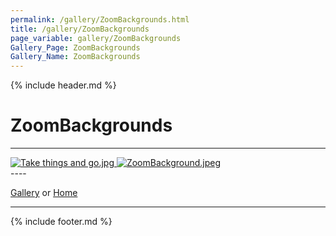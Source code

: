 ```yaml
---
permalink: /gallery/ZoomBackgrounds.html
title: /gallery/ZoomBackgrounds
page_variable: gallery/ZoomBackgrounds
Gallery_Page: ZoomBackgrounds
Gallery_Name: ZoomBackgrounds
---
```



{% include header.md %}

# ZoomBackgrounds

----
<div class="image-container-ZoomBackgrounds ImgContainer">
<a href="ZoomBackgrounds/resized-Take things and go.jpg" data-fancybox="gallery/Thumbnails/thumbnail-ZoomBackgrounds-Take things and go.jpg" data-caption="Take things and go.jpg">
    <img class="image-thumb" src="https://example.pauliver.com/gallery/Thumbnails/thumbnail-ZoomBackgrounds-Take things and go.jpg" alt="Take things and go.jpg" />
</a>
<a href="ZoomBackgrounds/resized-ZoomBackground.jpeg" data-fancybox="gallery/Thumbnails/thumbnail-ZoomBackgrounds-ZoomBackground.jpeg" data-caption="ZoomBackground.jpeg">
    <img class="image-thumb" src="https://example.pauliver.com/gallery/Thumbnails/thumbnail-ZoomBackgrounds-ZoomBackground.jpeg" alt="ZoomBackground.jpeg" />
</a>
</div>
----


[Gallery]( ./index.html)
  or 
[Home]( ../)

----

<script>

{% include single-gallery.js %}

SetupGallery(".image-container-ZoomBackgrounds ImgContainer");

</script>

{% include footer.md %}

<!-- created on 03/11/2020 11:29 PM -->
